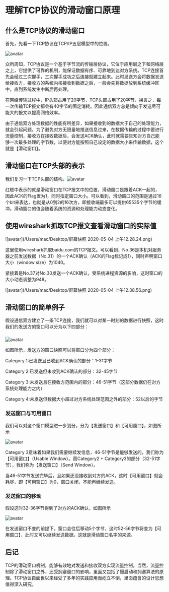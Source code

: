 # 理解TCP协议的滑动窗口原理

## 什么是TCP协议的滑动窗口

首先，先看一下TCP协议在TCP/IP五层模型中的位置。

![avatar](/Users/mac/Downloads/tcp位置.jpg)

众所周知，TCP协议是一个基于字节流的传输层协议，它位于应用层之下和网络层之上，它提供了可靠的机制，能保证数据有序、可靠地到达对方系统。TCP连接首先会经过三次握手，三次握手成功之后连接就建立起来。此时发送方会将数据发送给接收方，接收方的系统内核接收到数据之后，一般会先将数据放到系统缓冲区中，直到系统发生中断后再处理。

在网络传输过程中，IP头部占用了20字节，TCP头部占用了20字节，换言之，每一次传输TCP报文都会有40字节的固定消耗。因此通信双方总是倾向于发送尽可能大的报文以提高网络效率。

由于通信双方处理数据的性能有所差异，如果接收到的数据大于自己的处理能力，就会引起问题。为了避免对方无限量地推送信息过来，在数据传输的过程中要进行流量控制，接收方在接收数据后，会发送ACK确认，此时就需要告知对方自己能够一次最多处理的字节数，以便对方能按照自己设定的数据大小来传输数据，这个就是【滑动窗口】。

## 滑动窗口在TCP头部的表示

我们复习一下TCP头部的结构。![avatar](/Users/mac/Downloads/tcp头部.jpeg)

红框中表示的就是滑动窗口在TCP报文中的位置，滑动窗口是跟着ACK一起的，因此ACK的Flag置为1，同时指定窗口大小。可以看到，滑动窗口的范围是通过16个bit来表达，也就是从0到2的16次方，即接收端最多可以提供65535个字节的缓冲。滑动窗口的值会随着系统的资源和处理能力动态变化。

## 使用wireshark抓取TCP报文查看滑动窗口的实际值

![avatar](/Users/mac/Desktop/屏幕快照 2020-05-04 上午12.28.24.png)

这里使用wireshark抓取baidu.com的TCP报文。可以看到，No.36是本机对服务器之前发送数据（No.31）的一个ACK确认（ACK的Flag标记成1），同时声明窗口大小（window size）为1040。

紧接着是No.37对No.30发送一个ACK确认，受系统进程资源的影响，这时窗口的大小动态调整为948。

![avatar](/Users/mac/Desktop/屏幕快照 2020-05-04 上午12.38.56.png)

## 滑动窗口的简单例子

假设通信双方建立了一条TCP连接，我们就可以对某一时刻的数据进行快照，这时我们的发送方的窗口可以分为以下四部分：

### 

![avatar](/Users/mac/Downloads/发送窗口.jpg)

如图所示，发送方的窗口快照可以将窗口分为四个部分：

Category 1:已发送且已收到ACK确认的部分：1-31字节

Category 2:已发送但未收到ACK确认的部分：32-45字节

Category 3:未发送且在接收方范围内的部分：46-51字节（这部分数据仍在对方系统处理能力之内）

Category 4:未发送但数据大小超过对方系统处理范围之外的部分：52以后的字节

### 发送窗口与可用窗口

我们可以对这个窗口模型进一步划分，分为【发送窗口】和【可用窗口】，如图所示

![avatar](/Users/mac/Downloads/可用窗口.jpg)



Category 3意味着如果我们需要继续发信息，46-51字节是能够发送的，我们称为【可用窗口】（Usable Window）。而Category2 + Category3的部分（32-51字节），我们称为【发送窗口】（Send Window）。

当46-51字节发送完毕后，且如果还没接收到对方的ACK，这时【可用窗口】就会耗尽，即【可用窗口】为0，窗口关闭，不能再继续发送。

### 发送窗口的移动

假设这时32-36字节得到了对方的ACK确认，如图所示

![avatar](/Users/mac/Downloads/发送窗口的移动.jpg)

在发送窗口不变的前提下，窗口会往后移动5个字节，这时52-56字节将变为【可用窗口】，此时又可以继续发送数据。这就是滑动窗口名字的来源。

## 后记

TCP的滑动窗口机制，能够有效地对发送和接收双方实现流量控制。当然，流量控制除了滑动窗口之外，还受拥塞窗口的影响，里面又包括了慢启动和拥塞算法的原理。TCP协议自面世以来经受了多年的实践应用而屹立不倒，里面蕴含的设计思想值得深入研究。